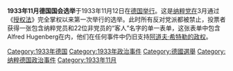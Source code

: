 **1933年11月德国国会选举**于1933年11月12日在[德国举行](../Page/德国.md "wikilink")。这是[纳粹党在](../Page/纳粹党.md "wikilink")3月通过《[授权法](https://zh.wikipedia.org/wiki/德国1933年授权法 "wikilink")》完全掌权以来第一次举行的选举。此时所有反对党派都被禁止，投票者获得一张包含纳粹党员和22位非党员的“客人”名字的单一表单，这张表单中包含Alfred
Hugenberg在内，他们在任何事件中仍旧支持[阿道夫·希特勒的政权](https://zh.wikipedia.org/wiki/阿道夫·希特勒 "wikilink")。

[Category:1933年德国](https://zh.wikipedia.org/wiki/Category:1933年德国 "wikilink")
[Category:1933年政治事件](https://zh.wikipedia.org/wiki/Category:1933年政治事件 "wikilink")
[Category:德國選舉](https://zh.wikipedia.org/wiki/Category:德國選舉 "wikilink")
[Category:纳粹德国政治事件](https://zh.wikipedia.org/wiki/Category:纳粹德国政治事件 "wikilink")
[Category:1933年11月](https://zh.wikipedia.org/wiki/Category:1933年11月 "wikilink")